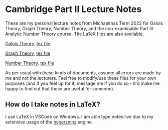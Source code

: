 # Cambridge Part II Lecture Notes

These are my personal lecture notes from Michaelmas Term 2022 for Galois Theory, Graph Theory, Number Theory, and the non-examinable Part III Analytic Number Theory course. The LaTeX files are also available.

[Galois Theory](https://github.com/Darghy/Cambridge-Part-II-Lecture-Notes/blob/main/II%20Galois%20Theory/Galois_Theory.pdf), [tex file](https://github.com/Darghy/Cambridge-Part-II-Lecture-Notes/blob/main/II%20Galois%20Theory/Galois_Theory.tex)

[Graph Theory](https://github.com/Darghy/Cambridge-Part-II-Lecture-Notes/blob/main/II%20Graph%20Theory/Graph_Theory.pdf), [tex file](https://github.com/Darghy/Cambridge-Part-II-Lecture-Notes/blob/main/II%20Graph%20Theory/Graph_Theory.tex)

[Number Theory](https://github.com/Darghy/Cambridge-Part-II-Lecture-Notes/blob/main/II%N20umber%20Theory/Number_Theory.pdf), [tex file](https://github.com/Darghy/Cambridge-Part-II-Lecture-Notes/blob/main/II%20Number%20Theory/Number_Theory.tex)

As per usual with these kinds of documents, assume all errors are made by me and not the lecturers. Feel free to modify/use these files for your own purposes (and if you feel up for it, message me if you do so - it'd make me happy to find out that these are useful for someone).

## How do I take notes in LaTeX?

I use LaTeX in VSCode on Windows. I am able type notes live due to my extensive usage of the [hypersnips](https://marketplace.visualstudio.com/items?itemName=draivin.hsnips) engine.
